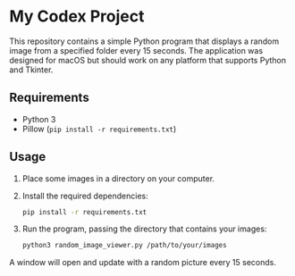 # My Codex Project

This repository contains a simple Python program that displays a random image
from a specified folder every 15 seconds. The application was designed for
macOS but should work on any platform that supports Python and Tkinter.

## Requirements

- Python 3
- Pillow (`pip install -r requirements.txt`)

## Usage

1. Place some images in a directory on your computer.
2. Install the required dependencies:

   ```bash
   pip install -r requirements.txt
   ```

3. Run the program, passing the directory that contains your images:

   ```bash
   python3 random_image_viewer.py /path/to/your/images
   ```

A window will open and update with a random picture every 15 seconds.
